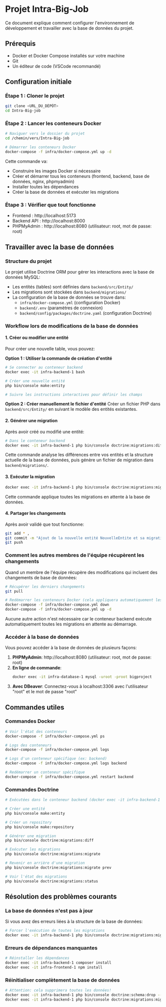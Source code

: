 # Projet Intra-Big-Job

Ce document explique comment configurer l'environnement de développement et travailler avec la base de données du projet.

## Prérequis

- Docker et Docker Compose installés sur votre machine
- Git
- Un éditeur de code (VSCode recommandé)

## Configuration initiale

### Étape 1 : Cloner le projet

```bash
git clone <URL_DU_DÉPÔT>
cd Intra-Big-job
```

### Étape 2 : Lancer les conteneurs Docker

```bash
# Naviguer vers le dossier du projet
cd /chemin/vers/Intra-Big-job

# Démarrer les conteneurs Docker
docker-compose -f infra/docker-compose.yml up -d
```

Cette commande va:
- Construire les images Docker si nécessaire
- Créer et démarrer tous les conteneurs (frontend, backend, base de données, nginx, phpmyadmin)
- Installer toutes les dépendances
- Créer la base de données et exécuter les migrations

### Étape 3 : Vérifier que tout fonctionne

- Frontend : http://localhost:5173
- Backend API : http://localhost:8000
- PHPMyAdmin : http://localhost:8080 (utilisateur: root, mot de passe: root)

## Travailler avec la base de données

### Structure du projet

Le projet utilise Doctrine ORM pour gérer les interactions avec la base de données MySQL:

- Les entités (tables) sont définies dans `backend/src/Entity/`
- Les migrations sont stockées dans `backend/migrations/`
- La configuration de la base de données se trouve dans:
  - `infra/docker-compose.yml` (configuration Docker)
  - `backend/.env` (paramètres de connexion)
  - `backend/config/packages/doctrine.yaml` (configuration Doctrine)

### Workflow lors de modifications de la base de données

#### 1. Créer ou modifier une entité

Pour créer une nouvelle table, vous pouvez:

**Option 1 : Utiliser la commande de création d'entité**
```bash
# Se connecter au conteneur backend
docker exec -it infra-backend-1 bash

# Créer une nouvelle entité
php bin/console make:entity

# Suivre les instructions interactives pour définir les champs
```

**Option 2 : Créer manuellement le fichier d'entité**
Créer un fichier PHP dans `backend/src/Entity/` en suivant le modèle des entités existantes.

#### 2. Générer une migration

Après avoir créé ou modifié une entité:

```bash
# Dans le conteneur backend
docker exec -it infra-backend-1 php bin/console doctrine:migrations:diff
```

Cette commande analyse les différences entre vos entités et la structure actuelle de la base de données, puis génère un fichier de migration dans `backend/migrations/`.

#### 3. Exécuter la migration

```bash
docker exec -it infra-backend-1 php bin/console doctrine:migrations:migrate
```

Cette commande applique toutes les migrations en attente à la base de données.

#### 4. Partager les changements

Après avoir validé que tout fonctionne:

```bash
git add * , 
git commit -m "Ajout de la nouvelle entité NouvelleEntite et sa migration"
git push
```

### Comment les autres membres de l'équipe récupèrent les changements

Quand un membre de l'équipe récupère des modifications qui incluent des changements de base de données:

```bash
# Récupérer les derniers changements
git pull

# Redémarrer les conteneurs Docker (cela appliquera automatiquement les migrations)
docker-compose -f infra/docker-compose.yml down
docker-compose -f infra/docker-compose.yml up -d
```

Aucune autre action n'est nécessaire car le conteneur backend exécute automatiquement toutes les migrations en attente au démarrage.

### Accéder à la base de données

Vous pouvez accéder à la base de données de plusieurs façons:

1. **PHPMyAdmin**: http://localhost:8080 (utilisateur: root, mot de passe: root)
2. **En ligne de commande**:
   ```bash
   docker exec -it infra-database-1 mysql -uroot -proot bigproject
   ```
3. **Avec DBeaver**: Connectez-vous à localhost:3306 avec l'utilisateur "root" et le mot de passe "root"

## Commandes utiles

### Commandes Docker

```bash
# Voir l'état des conteneurs
docker-compose -f infra/docker-compose.yml ps

# Logs des conteneurs
docker-compose -f infra/docker-compose.yml logs

# Logs d'un conteneur spécifique (ex: backend)
docker-compose -f infra/docker-compose.yml logs backend

# Redémarrer un conteneur spécifique
docker-compose -f infra/docker-compose.yml restart backend
```

### Commandes Doctrine

```bash
# Exécutées dans le conteneur backend (docker exec -it infra-backend-1 bash)

# Créer une entité
php bin/console make:entity

# Créer un repository
php bin/console make:repository

# Générer une migration
php bin/console doctrine:migrations:diff

# Exécuter les migrations
php bin/console doctrine:migrations:migrate

# Revenir en arrière d'une migration
php bin/console doctrine:migrations:migrate prev

# Voir l'état des migrations
php bin/console doctrine:migrations:status
```

## Résolution des problèmes courants

### La base de données n'est pas à jour

Si vous avez des erreurs liées à la structure de la base de données:

```bash
# Forcer l'exécution de toutes les migrations
docker exec -it infra-backend-1 php bin/console doctrine:migrations:migrate --no-interaction
```

### Erreurs de dépendances manquantes

```bash
# Réinstaller les dépendances
docker exec -it infra-backend-1 composer install
docker exec -it infra-frontend-1 npm install
```

### Réinitialiser complètement la base de données

```bash
# Attention: cela supprimera toutes les données!
docker exec -it infra-backend-1 php bin/console doctrine:schema:drop --force
docker exec -it infra-backend-1 php bin/console doctrine:migrations:migrate --no-interaction
``` 